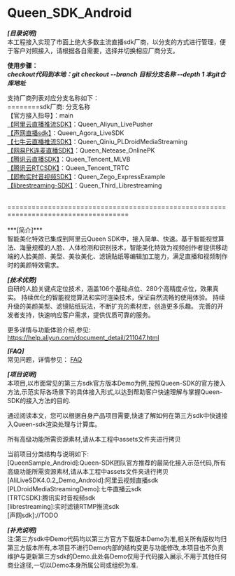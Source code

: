 # Queen_SDK_Android
***[目录说明]***</br>
本工程接入实现了市面上绝大多数主流直播sdk厂商，以分支的方式进行管理，便于客户对照接入，请根据各自需要，选择并切换相应厂商分支。</br>

**使用步骤：**</br>
***checkout代码到本地：git checkout --branch 目标分支名称 --depth 1 本git仓库地址***</br>

支持厂商列表对应分支名称如下：</br>
========sdk厂商: 分支名称</br>
【官方接入指导】：main</br>
[【阿里云直播推流SDK】](https://help.aliyun.com/document_detail/61989.html)：Queen_Aliyun_LivePusher</br>
[【声网直播sdk】](https://github.com/AgoraIO-Usecase/AgoraLive)：Queen_Agora_LiveSDK</br>
[【七牛云直播推流SDK】](https://developer.qiniu.com/pili/3718/PLDroidMediaStreaming-quick-start)：Queen_Qiniu_PLDroidMediaStreaming</br>
[【网易PK连麦直播SDK】](https://github.com/netease-kit/OnlinePK)：Queen_Netease_OnlinePK</br>
[【腾讯云直播SDK】](https://github.com/LiteAVSDK/Live_Android/tree/main/MLVB-API-Example)：Queen_Tencent_MLVB</br>
[【腾讯云RTCSDK】](https://github.com/tencentyun/TRTCSDK)：Queen_Tencent_TRTC</br>
[【即构实时音视频SDK】](https://doc-zh.zego.im/article/3125)：Queen_Zego_ExpressExample</br>
[【librestreaming-SDK】](https://github.com/lakeinchina/librestreaming)：Queen_Third_Librestreaming</br>


</br>
====================================================================================
</br>

</br>
***[简介]***</br>
智能美化特效已集成到阿里云Queen SDK中，接入简单、快速。基于智能视觉算法、海量规模的人脸、人体检测和识别技术，智能美化特效为视频创作者提供移动端的人脸美颜、美型、美妆美化、滤镜贴纸等编辑加工能力，满足直播和视频制作时的美颜特效需求。

***[技术优势]***</br>
自研的人脸关键点定位技术，涵盖106个基础点位、280个高精度点位，效果真实。
持续优化的智能视觉算法和实时渲染技术，保证自然流畅的使用体验。
持续升级的美颜美型、滤镜贴纸玩法，不断扩充的素材库，创造更多乐趣。
完善的开发者支持，快速响应客户需求，提供优质可靠的服务。

更多详情与功能体验介绍,参见:
https://help.aliyun.com/document_detail/211047.html

***[FAQ]***</br>
常见问题，详情参见：
[FAQ](https://github.com/aliyunvideo/Queen_SDK_Android/blob/main/FAQ.md "Queen使用FAQ")


***[项目说明]***</br>
本项目,以市面常见的第三方sdk官方版本Demo为例,按照Queen-SDK的官方接入方法,示范实际各场景下的具体接入形式,以达到帮助客户快速理解与掌握Queen-SDK的接入方法的目的.

通过阅读本文，您可以根据自身产品项目需要,快速了解如何在第三方sdk中快速接入Queen-sdk渲染处理与计算库。

所有高级功能所需资源素材,请从本工程中assets文件夹进行拷贝

当前项目分类结构与说明如下:</br>
[QueenSample_Android]:Queen-SDK团队官方推荐的最简化接入示范代码,所有高级功能所需资源素材,请从本工程中assets文件夹进行拷贝</br>
[AliLiveSDK4.0.2_Demo_Android]:阿里云视频直播sdk</br>
[PLDroidMediaStreamingDemo]:七牛直播云sdk</br>
[TRTCSDK]:腾讯实时音视频sdk</br>
[librestreaming]:实时滤镜RTMP推流sdk</br>
[声网sdk]://TODO</br>



***[补充说明]***</br>
注:第三方sdk中Demo代码均以第三方官方下载版本Demo为准,相关所有版权均归第三方版本所有,本项目不进行Demo内部的结构变更与功能修改,本项目也不负责维护与更新第三方sdk的Demo.此处各Demo仅用于代码接入展示,不用于其他任何商业途径,一切以Demo本身所属公司或组织为准.
